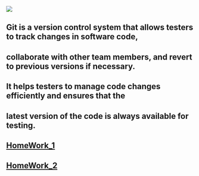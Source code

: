 
![](https://internet-lab.ru/sites/internet-lab.ru/files/styles/medium/public/2022-10/git.png?itok=_FykWujU)
## Git is a version control system that allows testers to track changes in software code,
## collaborate with other team members, and revert to previous versions if necessary.
## It helps testers to manage code changes efficiently and ensures that the 
## latest version of the code is always available for testing.

## [HomeWork_1](https://github.com/wolqw/qa_homeworks/blob/main/GIT/Ksendoz_git_hw_1.md "HW_1")
## [HomeWork_2](https://github.com/wolqw/qa_homeworks/blob/main/GIT/Ksendzov_Git_hw_2.md "HW_2")
